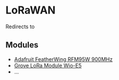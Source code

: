 # LoRaWAN
Redirects to

## Modules
- [Adafruit FeatherWing RFM95W 900MHz](../Modules/Adafruit_FeatherWing_RFM95W_900MHz.md)
- [Grove LoRa Module Wio-E5](../Modules/Grove_LoRa_Module_Wio-E5.md)
- ...
